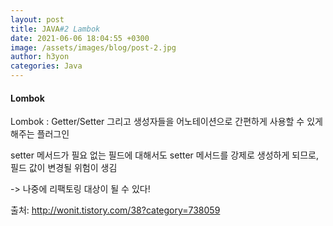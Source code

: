 ```yaml
---
layout: post
title: JAVA#2 Lambok
date: 2021-06-06 18:04:55 +0300
image: /assets/images/blog/post-2.jpg
author: h3yon
categories: Java
---
```


<h4>Lombok</h4>

Lombok : Getter/Setter 그리고 생성자들을 어노테이션으로 간편하게 사용할 수 있게 해주는 플러그인

setter 메서드가 필요 없는 필드에 대해서도 setter 메서드를 강제로 생성하게 되므로, 필드 값이 변경될 위험이 생김

-> 나중에 리팩토링 대상이 될 수 있다!

<script src="https://gist.github.com/h3yon/331b3f5ebbf20a0062fe2969123207ea.js"></script>

출처: http://wonit.tistory.com/38?category=738059
